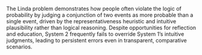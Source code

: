 The Linda problem demonstrates how people often violate the logic of probability by judging a conjunction of two events as more probable than a single event, driven by the representativeness heuristic and intuitive plausibility rather than logical reasoning. Despite opportunities for reflection and education, System 2 frequently fails to override System 1’s intuitive judgments, leading to persistent errors even in transparent, comparative scenarios.
